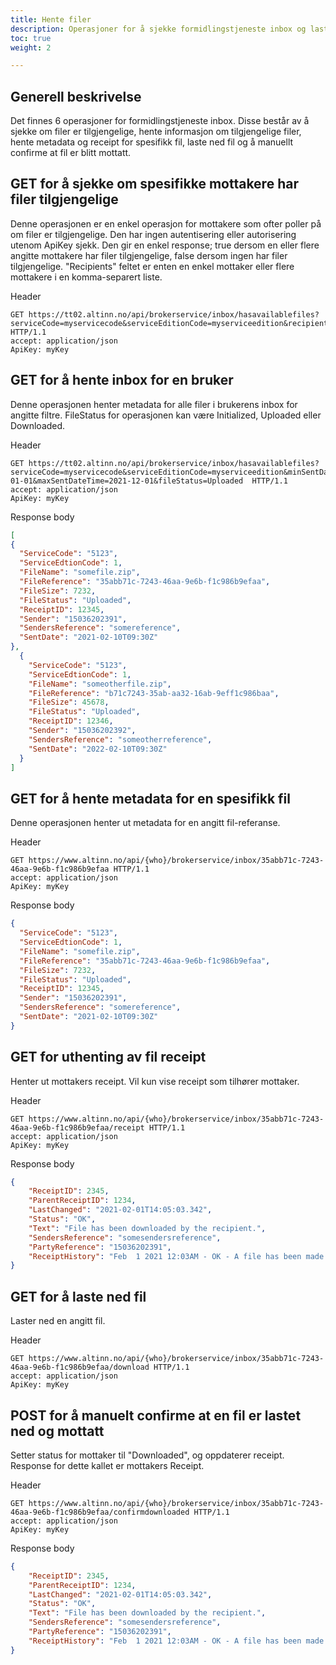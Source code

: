 ```yaml
---
title: Hente filer
description: Operasjoner for å sjekke formidlingstjeneste inbox og laste ned filer
toc: true
weight: 2

---
```


## Generell beskrivelse
Det finnes 6 operasjoner for formidlingstjeneste inbox. 
Disse består av å sjekke om filer er tilgjengelige, hente informasjon om tilgjengelige filer, hente metadata og receipt for spesifikk fil, laste ned fil og å manuellt confirme at fil er blitt mottatt.


## GET for å sjekke om spesifikke mottakere har filer tilgjengelige
Denne operasjonen er en enkel operasjon for mottakere som ofter poller på om filer er tilgjengelige. Den har ingen autentisering eller autorisering utenom ApiKey sjekk.
Den gir en enkel response; true dersom en eller flere angitte mottakere har filer tilgjengelige, false dersom ingen har filer tilgjengelige.
"Recipients" feltet er enten en enkel mottaker eller flere mottakere i en komma-separert liste.

Header
```HTTP
GET https://tt02.altinn.no/api/brokerservice/inbox/hasavailablefiles?serviceCode=myservicecode&serviceEditionCode=myserviceedition&recipients=mottaker1,mottaker2,mottaker3 HTTP/1.1 
accept: application/json
ApiKey: myKey
```

## GET for å hente inbox for en bruker
Denne operasjonen henter metadata for alle filer i brukerens inbox for angitte filtre.
FileStatus for operasjonen kan være Initialized, Uploaded eller Downloaded.

Header
```HTTP
GET https://tt02.altinn.no/api/brokerservice/inbox/hasavailablefiles?serviceCode=myservicecode&serviceEditionCode=myserviceedition&minSentDateTime=2021-01-01&maxSentDateTime=2021-12-01&fileStatus=Uploaded  HTTP/1.1 
accept: application/json
ApiKey: myKey
```
Response body
```JSON
[
{
  "ServiceCode": "5123",
  "ServiceEdtionCode": 1,
  "FileName": "somefile.zip",
  "FileReference": "35abb71c-7243-46aa-9e6b-f1c986b9efaa",
  "FileSize": 7232,
  "FileStatus": "Uploaded",
  "ReceiptID": 12345,
  "Sender": "15036202391",
  "SendersReference": "somereference",
  "SentDate": "2021-02-10T09:30Z"
},
  {
    "ServiceCode": "5123",
    "ServiceEdtionCode": 1,
    "FileName": "someotherfile.zip",
    "FileReference": "b71c7243-35ab-aa32-16ab-9eff1c986baa",
    "FileSize": 45678,
    "FileStatus": "Uploaded",
    "ReceiptID": 12346,
    "Sender": "15036202392",
    "SendersReference": "someotherreference",
    "SentDate": "2022-02-10T09:30Z"
  }
]
```

## GET for å hente metadata for en spesifikk fil
Denne operasjonen henter ut metadata for en angitt fil-referanse.

Header
```HTTP
GET https://www.altinn.no/api/{who}/brokerservice/inbox/35abb71c-7243-46aa-9e6b-f1c986b9efaa HTTP/1.1 
accept: application/json
ApiKey: myKey
```

Response body
```JSON
{
  "ServiceCode": "5123",
  "ServiceEdtionCode": 1,
  "FileName": "somefile.zip",
  "FileReference": "35abb71c-7243-46aa-9e6b-f1c986b9efaa",
  "FileSize": 7232,
  "FileStatus": "Uploaded",
  "ReceiptID": 12345,
  "Sender": "15036202391",
  "SendersReference": "somereference",
  "SentDate": "2021-02-10T09:30Z"
}
```

## GET for uthenting av fil receipt
Henter ut mottakers receipt. Vil kun vise receipt som tilhører mottaker.

Header
```HTTP
GET https://www.altinn.no/api/{who}/brokerservice/inbox/35abb71c-7243-46aa-9e6b-f1c986b9efaa/receipt HTTP/1.1 
accept: application/json
ApiKey: myKey
```

Response body
```JSON
{
    "ReceiptID": 2345,
    "ParentReceiptID": 1234,
    "LastChanged": "2021-02-01T14:05:03.342",
    "Status": "OK",
    "Text": "File has been downloaded by the recipient.",
    "SendersReference": "somesendersreference",
    "PartyReference": "15036202391",
    "ReceiptHistory": "Feb  1 2021 12:03AM - OK - A file has been made available for download."
}
```

## GET for å laste ned fil
Laster ned en angitt fil.

Header
```HTTP
GET https://www.altinn.no/api/{who}/brokerservice/inbox/35abb71c-7243-46aa-9e6b-f1c986b9efaa/download HTTP/1.1 
accept: application/json
ApiKey: myKey
```

## POST for å manuelt confirme at en fil er lastet ned og mottatt
Setter status for mottaker til "Downloaded", og oppdaterer receipt. Response for dette kallet er mottakers Receipt.

Header
```HTTP
GET https://www.altinn.no/api/{who}/brokerservice/inbox/35abb71c-7243-46aa-9e6b-f1c986b9efaa/confirmdownloaded HTTP/1.1 
accept: application/json
ApiKey: myKey
```

Response body
```JSON
{
    "ReceiptID": 2345,
    "ParentReceiptID": 1234,
    "LastChanged": "2021-02-01T14:05:03.342",
    "Status": "OK",
    "Text": "File has been downloaded by the recipient.",
    "SendersReference": "somesendersreference",
    "PartyReference": "15036202391",
    "ReceiptHistory": "Feb  1 2021 12:03AM - OK - A file has been made available for download."
}
```